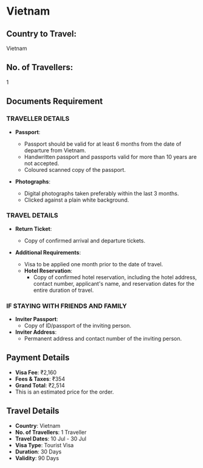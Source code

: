 # Vietnam

## Country to Travel:
Vietnam

## No. of Travellers:
1

## Documents Requirement

### TRAVELLER DETAILS

- **Passport**:
  - Passport should be valid for at least 6 months from the date of departure from Vietnam.
  - Handwritten passport and passports valid for more than 10 years are not accepted.
  - Coloured scanned copy of the passport.

- **Photographs**:
  - Digital photographs taken preferably within the last 3 months.
  - Clicked against a plain white background.

### TRAVEL DETAILS

- **Return Ticket**:
  - Copy of confirmed arrival and departure tickets.

- **Additional Requirements**:
  - Visa to be applied one month prior to the date of travel.
  - **Hotel Reservation**:
    - Copy of confirmed hotel reservation, including the hotel address, contact number, applicant's name, and reservation dates for the entire duration of travel.

### IF STAYING WITH FRIENDS AND FAMILY

- **Inviter Passport**:
  - Copy of ID/passport of the inviting person.
- **Inviter Address**:
  - Permanent address and contact number of the inviting person.

## Payment Details

- **Visa Fee**: ₹2,160
- **Fees & Taxes**: ₹354
- **Grand Total**: ₹2,514
- This is an estimated price for the order.

## Travel Details

- **Country**: Vietnam
- **No. of Travellers**: 1 Traveller
- **Travel Dates**: 10 Jul - 30 Jul
- **Visa Type**: Tourist Visa
- **Duration**: 30 Days
- **Validity**: 90 Days
